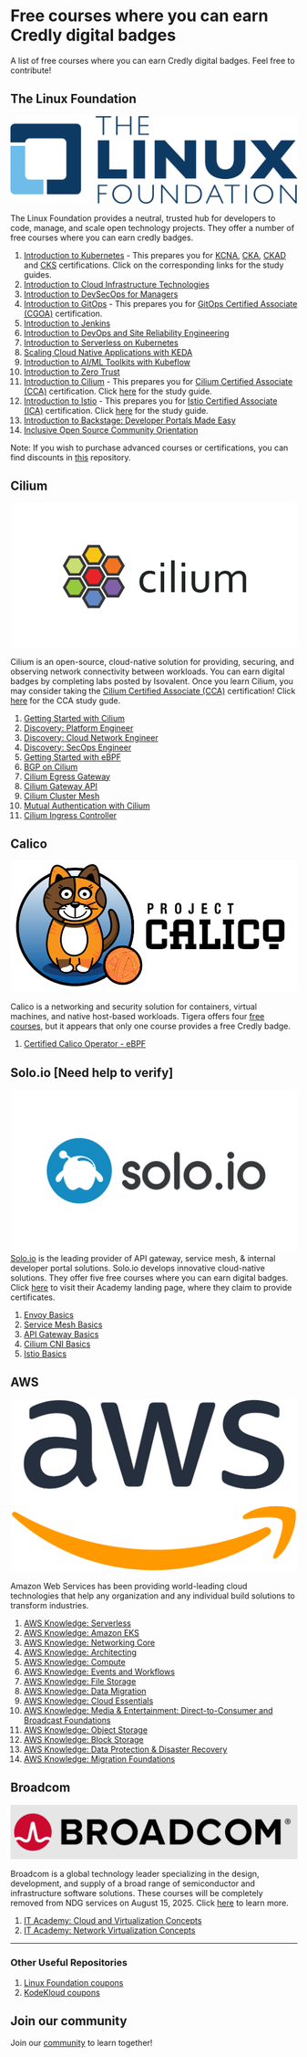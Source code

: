 # Free courses where you can earn Credly digital badges

A list of free courses where you can earn Credly digital badges. Feel free to contribute!

## The Linux Foundation

![Alt text](images/Linux_Foundation_logo.png?raw=true "The Linux Foundation Logo")

The Linux Foundation provides a neutral, trusted hub for developers to code, manage, and scale open technology projects. They offer a number of free courses where you can earn credly badges. 

1. [Introduction to Kubernetes](https://training.linuxfoundation.org/training/introduction-to-kubernetes/) - This prepares you for [KCNA](https://medium.com/@nvsajeeva/how-to-pass-kcna-kubernetes-and-cloud-native-associate-exam-cb79a2568bc9), [CKA](https://medium.com/@nvsajeeva/how-to-pass-cka-certified-kubernetes-administrator-exam-beginners-guide-af5803370a3c), [CKAD](https://medium.com/@nvsajeeva/how-to-pass-ckad-certified-kubernetes-application-developer-exam-0bf98998bada) and [CKS](https://medium.com/@nvsajeeva/how-to-pass-cks-certified-kubernetes-security-specialist-exam-56fe04f42094) certifications. Click on the corresponding links for the study guides. 
2. [Introduction to Cloud Infrastructure Technologies](https://training.linuxfoundation.org/training/introduction-to-cloud-infrastructure-technologies/)
3. [Introduction to DevSecOps for Managers](https://training.linuxfoundation.org/training/introduction-to-devsecops-for-managers-lfs180/)
4. [Introduction to GitOps](https://training.linuxfoundation.org/training/introduction-to-gitops-lfs169/) - This prepares you for [GitOps Certified Associate (CGOA)](https://cgoa.kubeflex.io) certification.
5. [Introduction to Jenkins](https://training.linuxfoundation.org/training/introduction-to-jenkins-lfs167/)
6. [Introduction to DevOps and Site Reliability Engineering](https://training.linuxfoundation.org/training/introduction-to-devops-and-site-reliability-engineering-lfs162/)
7. [Introduction to Serverless on Kubernetes](https://training.linuxfoundation.org/training/introduction-to-serverless-on-kubernetes-lfs157/)
8. [Scaling Cloud Native Applications with KEDA](https://training.linuxfoundation.org/express-learning/scaling-cloud-native-applications-with-keda-lfel1014/)
9. [Introduction to AI/ML Toolkits with Kubeflow](https://training.linuxfoundation.org/training/introduction-to-ai-ml-toolkits-with-kubeflow-lfs147/)
10. [Introduction to Zero Trust](https://training.linuxfoundation.org/training/introduction-to-zero-trust-lfs183/)
11. [Introduction to Cilium](https://training.linuxfoundation.org/training/introduction-to-cilium-lfs146/) - This prepares you for [Cilium Certified Associate (CCA)](https://cca.kubeflex.io) certification. Click [here](https://medium.com/@nvsajeeva/how-to-pass-cca-cilium-certified-associate-exam-5a1b4f6ca63b) for the study guide.
12. [Introduction to Istio](https://training.linuxfoundation.org/training/introduction-to-istio-lfs144/) - This prepares you for [Istio Certified Associate (ICA)](https://ica.kubeflex.io) certification. Click [here](https://medium.com/@nvsajeeva/how-to-pass-ica-istio-certified-associate-exam-355152566bc8) for the study guide.
13. [Introduction to Backstage: Developer Portals Made Easy](https://training.linuxfoundation.org/training/introduction-to-backstage-developer-portals-made-easy-lfs142/)
14. [Inclusive Open Source Community Orientation](https://training.linuxfoundation.org/training/inclusive-open-source-community-orientation-lfc102/)

Note: If you wish to purchase advanced courses or certifications, you can find discounts in [this](https://github.com/CloudNativeStudyGroup/Linux-Foundation-Coupons) repository. 
## Cilium 
![Alt text](images/cilium-logo-920x460-sue-v1.png?raw=true "Cilium Logo")

Cilium is an open-source, cloud-native solution for providing, securing, and observing network connectivity between workloads. You can earn digital badges by completing labs posted by Isovalent. Once you learn Cilium, you may consider taking the [Cilium Certified Associate (CCA)](https://cca.kubeflex.io) certification! Click [here](https://medium.com/@nvsajeeva/how-to-pass-cca-cilium-certified-associate-exam-5a1b4f6ca63b) for the CCA study gude. 

1. [Getting Started with Cilium](https://isovalent.com/labs/cilium-getting-started/)
2. [Discovery: Platform Engineer](https://isovalent.com/labs/discovery-platform-engineer/)
3. [Discovery: Cloud Network Engineer](https://isovalent.com/labs/discovery-cloud-network-engineer/)
4. [Discovery: SecOps Engineer](https://isovalent.com/labs/discovery-secops-engineer/)
5. [Getting Started with eBPF](https://isovalent.com/labs/ebpf-getting-started/)
6. [BGP on Cilium](https://isovalent.com/labs/cilium-bgp/)
7. [Cilium Egress Gateway](https://isovalent.com/labs/cilium-egress-gateway/)
8. [Cilium Gateway API](https://isovalent.com/labs/cilium-gateway-api/)
9. [Cilium Cluster Mesh](https://isovalent.com/labs/cilium-cluster-mesh/)
10. [Mutual Authentication with Cilium](https://isovalent.com/labs/cilium-mutual-authentication/)
11. [Cilium Ingress Controller](https://isovalent.com/labs/cilium-ingress-controller/)

## Calico
![Alt text](images/calico.png?raw=true "Calico Logo")

Calico is a networking and security solution for containers, virtual machines, and native host-based workloads. Tigera offers four [free courses](https://www.tigera.io/lp/calico-certification/), but it appears that only one course provides a free Credly badge.

1. [Certified Calico Operator - eBPF](https://academy.tigera.io/course/certified-calico-operator-ebpf/)

## Solo.io [Need help to verify]
![Alt text](images/Solo.jpg?raw=true "Solo Logo")
[Solo.io](https://www.solo.io/) is the leading provider of API gateway, service mesh, & internal developer portal solutions. Solo.io develops innovative cloud-native solutions.
They offer five free courses where you can earn digital badges. Click [here](https://www.solo.io/academy/) to visit their Academy landing page, where they claim to provide certificates.

1. [Envoy Basics](https://academy.solo.io/learn/courses/81/envoy-basics)
2. [Service Mesh Basics](https://academy.solo.io/learn/courses/80/service-mesh-basics)
3. [API Gateway Basics](https://academy.solo.io/learn/courses/79/api-gateway-basics)
4. [Cilium CNI Basics](https://academy.solo.io/learn/courses/78/cilium-cni-basics)
5. [Istio Basics](https://academy.solo.io/learn/courses/77/istio-basics)

## AWS
![Alt text](images/aws.png?raw=true "AWS")

Amazon Web Services has been providing world-leading cloud technologies that help any organization and any individual build solutions to transform industries.

1. [AWS Knowledge: Serverless](https://explore.skillbuilder.aws/learn/public/learning_plan/view/92/serverless-learning-plan)
2. [AWS Knowledge: Amazon EKS](https://explore.skillbuilder.aws/learn/public/learning_plan/view/1931/amazon-eks-knowledge-badge-readiness-path)
3. [AWS Knowledge: Networking Core](https://explore.skillbuilder.aws/learn/public/learning_plan/view/1944/networking-core-knowledge-badge-readiness-path)
4. [AWS Knowledge: Architecting](https://explore.skillbuilder.aws/learn/public/learning_plan/view/1044/solutions-architect-knowledge-badge-readiness-path)
5. [AWS Knowledge: Compute](https://explore.skillbuilder.aws/learn/public/learning_plan/view/1985/compute-knowledge-badge-readiness-path)
6. [AWS Knowledge: Events and Workflows](https://explore.skillbuilder.aws/learn/public/learning_plan/view/1927/events-and-workflows-knowledge-badge-readiness-path)
7. [AWS Knowledge: File Storage](https://explore.skillbuilder.aws/learn/public/learning_plan/view/95/file-storage-knowledge-badge-readiness-path)
8. [AWS Knowledge: Data Migration](https://explore.skillbuilder.aws/learn/public/learning_plan/view/94/storage-data-migration-knowledge-badge-readiness-path)
9. [AWS Knowledge: Cloud Essentials](https://explore.skillbuilder.aws/learn/public/learning_plan/view/82/cloud-essentials-knowledge-badge-readiness-path)
10. [AWS Knowledge: Media & Entertainment: Direct-to-Consumer and Broadcast Foundations](https://explore.skillbuilder.aws/learn/public/learning_plan/view/1722/media-entertainment-direct-to-consumer-and-broadcast-foundations-knowledge-badge-readiness-path)
11. [AWS Knowledge: Object Storage](https://explore.skillbuilder.aws/learn/public/learning_plan/view/51/storage-learning-plan-object-storage)
12. [AWS Knowledge: Block Storage](https://explore.skillbuilder.aws/learn/public/learning_plan/view/93/storage-learning-plan-block-storage)
13. [AWS Knowledge: Data Protection & Disaster Recovery](https://explore.skillbuilder.aws/learn/public/learning_plan/view/54/storage-learning-plan-data-protection-and-disaster-recovery)
14. [AWS Knowledge: Migration Foundations](https://explore.skillbuilder.aws/learn/public/learning_plan/view/1991/migration-foundations-knowledge-badge-readiness-path)

## Broadcom
![Alt text](images/broadcom.png?raw=true "Broadcom")

Broadcom is a global technology leader specializing in the design, development, and supply of a broad range of semiconductor and infrastructure software solutions. These courses will be completely removed from NDG services on August 15, 2025. Click [here](https://support.netdevgroup.com/hc/en-us/articles/25519276731543-Termination-of-VMware-IT-Academy-by-Broadcom) to learn more.

1. [IT Academy: Cloud and Virtualization Concepts](https://www.netdevgroup.com/online/courses/virtualization/cloud-and-virtualization-concepts)
2. [IT Academy: Network Virtualization Concepts](https://www.netdevgroup.com/online/courses/virtualization/network-virtualization-concepts)

---
### Other Useful Repositories

1. [Linux Foundation coupons](https://github.com/CloudNativeStudyGroup/Linux-Foundation-Coupons)
2. [KodeKloud coupons](https://github.com/CloudNativeStudyGroup/KodeKloud-Coupons)

## Join our community

Join our [community](https://www.linkedin.com/groups/13092099/) to learn together!
